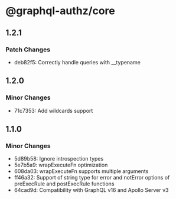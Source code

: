 # @graphql-authz/core

## 1.2.1

### Patch Changes

- deb82f5: Correctly handle queries with \_\_typename

## 1.2.0

### Minor Changes

- 71c7353: Add wildcards support

## 1.1.0

### Minor Changes

- 5d89b58: Ignore introspection types
- 5e7b5a9: wrapExecuteFn optimization
- 608da03: wrapExecuteFn supports multiple arguments
- ff46a32: Support of string type for error and notError options of preExecRule and postExecRule functions
- 64cad9d: Compatibility with GraphQL v16 and Apollo Server v3
